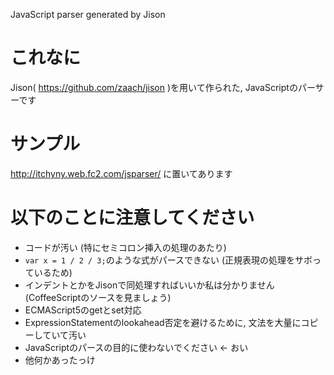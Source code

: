 JavaScript parser generated by Jison

# これなに
Jison( https://github.com/zaach/jison )を用いて作られた, JavaScriptのパーサーです

# サンプル
http://itchyny.web.fc2.com/jsparser/ に置いてあります

# 以下のことに注意してください
- コードが汚い (特にセミコロン挿入の処理のあたり)
- `var x = 1 / 2 / 3;`のような式がパースできない (正規表現の処理をサボっているため)
- インデントとかをJisonで同処理すればいいか私は分かりません (CoffeeScriptのソースを見ましょう)
- ECMAScript5のgetとset対応
- ExpressionStatementのlookahead否定を避けるために, 文法を大量にコピーしていて汚い
- JavaScriptのパースの目的に使わないでください ← おい
- 他何かあったっけ

